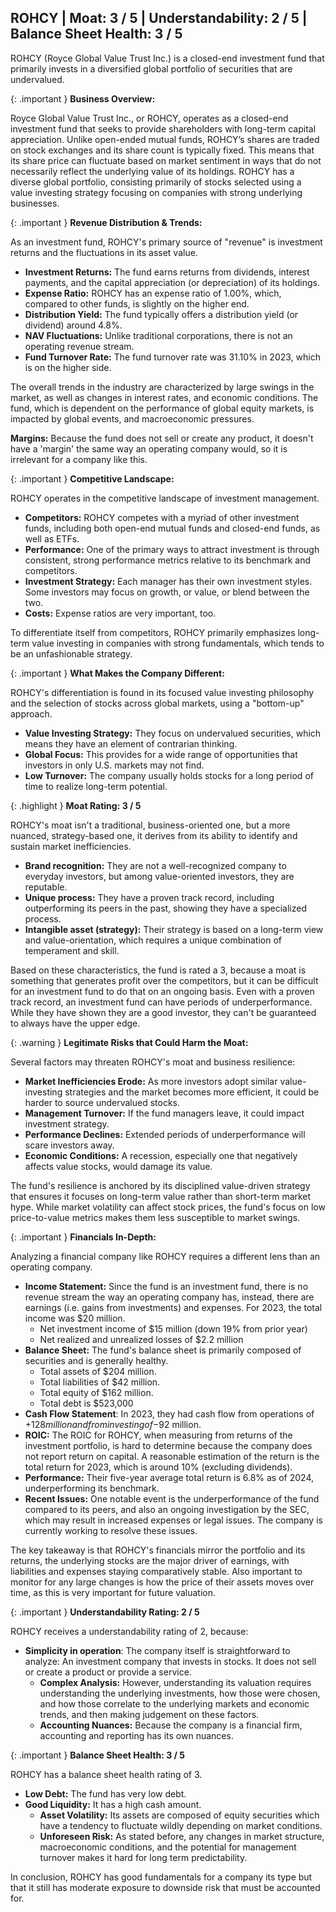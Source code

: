 ## ROHCY | Moat: 3 / 5 | Understandability: 2 / 5 | Balance Sheet Health: 3 / 5
ROHCY (Royce Global Value Trust Inc.) is a closed-end investment fund that primarily invests in a diversified global portfolio of securities that are undervalued.

{: .important } **Business Overview:**

Royce Global Value Trust Inc., or ROHCY, operates as a closed-end investment fund that seeks to provide shareholders with long-term capital appreciation. Unlike open-ended mutual funds, ROHCY’s shares are traded on stock exchanges and its share count is typically fixed. This means that its share price can fluctuate based on market sentiment in ways that do not necessarily reflect the underlying value of its holdings. ROHCY has a diverse global portfolio, consisting primarily of stocks selected using a value investing strategy focusing on companies with strong underlying businesses.

{: .important } **Revenue Distribution & Trends:**

As an investment fund, ROHCY's primary source of "revenue" is investment returns and the fluctuations in its asset value.
   * **Investment Returns:** The fund earns returns from dividends, interest payments, and the capital appreciation (or depreciation) of its holdings.
   * **Expense Ratio:** ROHCY has an expense ratio of 1.00%, which, compared to other funds, is slightly on the higher end.
   * **Distribution Yield:** The fund typically offers a distribution yield (or dividend) around 4.8%.
   * **NAV Fluctuations:** Unlike traditional corporations, there is not an operating revenue stream.
   * **Fund Turnover Rate:** The fund turnover rate was 31.10% in 2023, which is on the higher side.

The overall trends in the industry are characterized by large swings in the market, as well as changes in interest rates, and economic conditions. The fund, which is dependent on the performance of global equity markets, is impacted by global events, and macroeconomic pressures.

**Margins:**
Because the fund does not sell or create any product, it doesn't have a 'margin' the same way an operating company would, so it is irrelevant for a company like this.

{: .important } **Competitive Landscape:**

ROHCY operates in the competitive landscape of investment management.
   * **Competitors:** ROHCY competes with a myriad of other investment funds, including both open-end mutual funds and closed-end funds, as well as ETFs.
  * **Performance:** One of the primary ways to attract investment is through consistent, strong performance metrics relative to its benchmark and competitors.
   * **Investment Strategy:** Each manager has their own investment styles. Some investors may focus on growth, or value, or blend between the two.
  * **Costs:** Expense ratios are very important, too.

To differentiate itself from competitors, ROHCY primarily emphasizes long-term value investing in companies with strong fundamentals, which tends to be an unfashionable strategy.

{: .important } **What Makes the Company Different:**

ROHCY's differentiation is found in its focused value investing philosophy and the selection of stocks across global markets, using a "bottom-up" approach.
   * **Value Investing Strategy:** They focus on undervalued securities, which means they have an element of contrarian thinking.
   * **Global Focus:** This provides for a wide range of opportunities that investors in only U.S. markets may not find.
   * **Low Turnover:** The company usually holds stocks for a long period of time to realize long-term potential.

{: .highlight } **Moat Rating: 3 / 5**

ROHCY's moat isn't a traditional, business-oriented one, but a more nuanced, strategy-based one, it derives from its ability to identify and sustain market inefficiencies.
   * **Brand recognition:** They are not a well-recognized company to everyday investors, but among value-oriented investors, they are reputable.
   * **Unique process:** They have a proven track record, including outperforming its peers in the past, showing they have a specialized process.
   * **Intangible asset (strategy):** Their strategy is based on a long-term view and value-orientation, which requires a unique combination of temperament and skill.

Based on these characteristics, the fund is rated a 3, because a moat is something that generates profit over the competitors, but it can be difficult for an investment fund to do that on an ongoing basis. Even with a proven track record, an investment fund can have periods of underperformance. While they have shown they are a good investor, they can't be guaranteed to always have the upper edge.

{: .warning } **Legitimate Risks that Could Harm the Moat:**

Several factors may threaten ROHCY's moat and business resilience:
* **Market Inefficiencies Erode:** As more investors adopt similar value-investing strategies and the market becomes more efficient, it could be harder to source undervalued stocks.
* **Management Turnover:** If the fund managers leave, it could impact investment strategy.
*   **Performance Declines:** Extended periods of underperformance will scare investors away.
*   **Economic Conditions:** A recession, especially one that negatively affects value stocks, would damage its value.

The fund's resilience is anchored by its disciplined value-driven strategy that ensures it focuses on long-term value rather than short-term market hype. While market volatility can affect stock prices, the fund's focus on low price-to-value metrics makes them less susceptible to market swings.

{: .important } **Financials In-Depth:**

Analyzing a financial company like ROHCY requires a different lens than an operating company.
*   **Income Statement:** Since the fund is an investment fund, there is no revenue stream the way an operating company has, instead, there are earnings (i.e. gains from investments) and expenses. For 2023, the total income was $20 million.
    - Net investment income of $15 million (down 19% from prior year)
    - Net realized and unrealized losses of $2.2 million
*   **Balance Sheet:** The fund's balance sheet is primarily composed of securities and is generally healthy.
    - Total assets of $204 million.
    - Total liabilities of $42 million.
    - Total equity of $162 million.
    - Total debt is $523,000
*   **Cash Flow Statement**: In 2023, they had cash flow from operations of +$128 million and from investing of -$92 million.
*   **ROIC:** The ROIC for ROHCY, when measuring from returns of the investment portfolio, is hard to determine because the company does not report return on capital. A reasonable estimation of the return is the total return for 2023, which is around 10% (excluding dividends).
*  **Performance:** Their five-year average total return is 6.8% as of 2024, underperforming its benchmark.
*   **Recent Issues:** One notable event is the underperformance of the fund compared to its peers, and also an ongoing investigation by the SEC, which may result in increased expenses or legal issues. The company is currently working to resolve these issues.

The key takeaway is that ROHCY's financials mirror the portfolio and its returns, the underlying stocks are the major driver of earnings, with liabilities and expenses staying comparatively stable. Also important to monitor for any large changes is how the price of their assets moves over time, as this is very important for future valuation.

{: .important } **Understandability Rating: 2 / 5**

ROHCY receives a understandability rating of 2, because:

* **Simplicity in operation**: The company itself is straightforward to analyze: An investment company that invests in stocks. It does not sell or create a product or provide a service.
   * **Complex Analysis:** However, understanding its valuation requires understanding the underlying investments, how those were chosen, and how those correlate to the underlying markets and economic trends, and then making judgement on these factors.
  *   **Accounting Nuances:** Because the company is a financial firm, accounting and reporting has its own nuances.

{: .important } **Balance Sheet Health: 3 / 5**

ROHCY has a balance sheet health rating of 3.

*   **Low Debt:** The fund has very low debt.
  * **Good Liquidity:** It has a high cash amount.
    * **Asset Volatility:** Its assets are composed of equity securities which have a tendency to fluctuate wildly depending on market conditions.
     *   **Unforeseen Risk:** As stated before, any changes in market structure, macroeconomic conditions, and the potential for management turnover makes it hard for long term predictability.

In conclusion, ROHCY has good fundamentals for a company its type but that it still has moderate exposure to downside risk that must be accounted for.